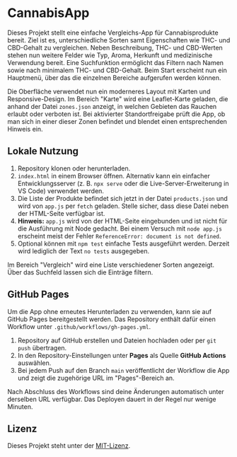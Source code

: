 # CannabisApp

Dieses Projekt stellt eine einfache Vergleichs-App für Cannabisprodukte bereit.
Ziel ist es, unterschiedliche Sorten samt Eigenschaften wie THC- und CBD-Gehalt
zu vergleichen. Neben Beschreibung, THC- und CBD-Werten stehen nun weitere
Felder wie Typ, Aroma, Herkunft und medizinische Verwendung bereit. Eine
Suchfunktion ermöglicht das Filtern nach Namen sowie nach minimalem THC- und
CBD-Gehalt. Beim Start erscheint nun ein Hauptmenü, über das die einzelnen
Bereiche aufgerufen werden können.

Die Oberfläche verwendet nun ein moderneres Layout mit Karten und
Responsive-Design. Im Bereich "Karte" wird eine Leaflet-Karte geladen,
die anhand der Datei `zones.json` anzeigt, in welchen Gebieten das Rauchen
erlaubt oder verboten ist. Bei aktivierter Standortfreigabe prüft die App,
ob man sich in einer dieser Zonen befindet und blendet einen entsprechenden
Hinweis ein.
## Lokale Nutzung

1. Repository klonen oder herunterladen.
2. `index.html` in einem Browser öffnen. Alternativ kann ein einfacher
   Entwicklungsserver (z. B. `npx serve` oder die Live-Server-Erweiterung in
   VS Code) verwendet werden.
3. Die Liste der Produkte befindet sich jetzt in der Datei `products.json` und
   wird von `app.js` per `fetch` geladen. Stelle sicher, dass diese Datei neben
   der HTML-Seite verfügbar ist.
4. **Hinweis:** `app.js` wird von der HTML-Seite eingebunden und ist nicht für
   die Ausführung mit Node gedacht. Bei einem Versuch mit `node app.js`
   erscheint meist der Fehler `ReferenceError: document is not defined`.
5. Optional können mit `npm test` einfache Tests ausgeführt werden. Derzeit
   wird lediglich der Text `no tests` ausgegeben.

Im Bereich "Vergleich" wird eine Liste verschiedener Sorten angezeigt. Über das
Suchfeld lassen sich die Einträge filtern.

## GitHub Pages

Um die App ohne erneutes Herunterladen zu verwenden, kann sie auf GitHub Pages
bereitgestellt werden. Das Repository enthält dafür einen Workflow unter
`.github/workflows/gh-pages.yml`.

1. Repository auf GitHub erstellen und Dateien hochladen
   oder per `git push` übertragen.
2. In den Repository-Einstellungen unter **Pages** als Quelle
   **GitHub Actions** auswählen.
3. Bei jedem Push auf den Branch `main` veröffentlicht der Workflow die App und
   zeigt die zugehörige URL im "Pages"-Bereich an.

Nach Abschluss des Workflows sind deine Änderungen automatisch unter derselben
URL verfügbar. Das Deployen dauert in der Regel nur wenige Minuten.

## Lizenz

Dieses Projekt steht unter der [MIT-Lizenz](LICENSE).
